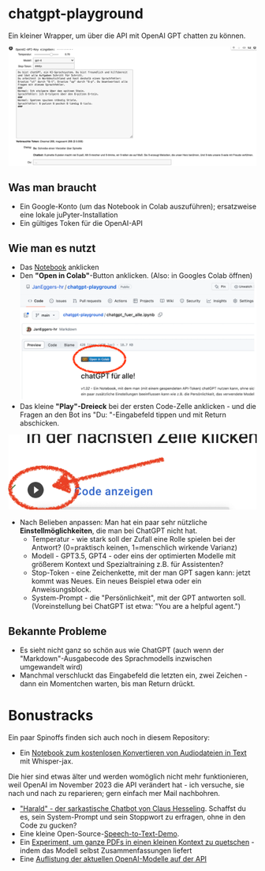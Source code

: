 # chatgpt-playground
Ein kleiner Wrapper, um über die API mit OpenAI GPT chatten zu können. 

[![chatgpt-Demo](./chatgpt-demo2.png)](./chatgpt_fuer_alle.ipynb)

## Was man braucht
- Ein Google-Konto (um das Notebook in Colab auszuführen); ersatzweise eine lokale juPyter-Installation
- Ein gültiges Token für die OpenAI-API

## Wie man es nutzt
- Das [Notebook](./chatgpt_fuer_alle.ipynb) anklicken
- Den **"Open in Colab"**-Button anklicken. (Also: in Googles Colab öffnen)
![Colab-Laden-Button markiert](./google-colab-laden.png)
- Das kleine **"Play"-Dreieck** bei der ersten Code-Zelle anklicken - und die Fragen an den Bot ins "Du: "-Eingabefeld tippen und mit Return abschicken.

![Colab-Code starten](./colab-starten.png)

- Nach Belieben anpassen: Man hat ein paar sehr nützliche **Einstellmöglichkeiten**, die man bei ChatGPT nicht hat.
  - Temperatur - wie stark soll der Zufall eine Rolle spielen bei der Antwort? (0=praktisch keinen, 1=menschlich wirkende Varianz)
  - Modell - GPT3.5, GPT4 - oder eins der optimierten Modelle mit größerem Kontext und Spezialtraining z.B. für Assistenten?
  - Stop-Token - eine Zeichenkette, mit der man GPT sagen kann: jetzt kommt was Neues. Ein neues Beispiel etwa oder ein Anweisungsblock.
  - System-Prompt - die "Persönlichkeit", mit der GPT antworten soll. (Voreinstellung bei ChatGPT ist etwa: "You are a helpful agent.")

## Bekannte Probleme
- Es sieht nicht ganz so schön aus wie ChatGPT (auch wenn der "Markdown"-Ausgabecode des Sprachmodells inzwischen umgewandelt wird)
- Manchmal verschluckt das Eingabefeld die letzten ein, zwei Zeichen - dann ein Momentchen warten, bis man Return drückt.

# Bonustracks

Ein paar Spinoffs finden sich auch noch in diesem Repository: 

- Ein [Notebook zum kostenlosen Konvertieren von Audiodateien in Text](./whisper_audio_conversion.ipynb) mit Whisper-jax.

Die hier sind etwas älter und werden womöglich nicht mehr funktionieren, weil OpenAI im November 2023 die API verändert hat - ich versuche, sie nach und nach zu reparieren; gern einfach mer Mail nachbohren. 
- ["Harald" - der sarkastische Chatbot von Claus Hesseling](Pubquiz_chatgpt.ipynb). Schaffst du es, sein System-Prompt und sein Stoppwort zu erfragen, ohne in den Code zu gucken?
- Eine kleine Open-Source-[Speech-to-Text-Demo](./Sprich_v01.ipynb).
- Ein [Experiment, um ganze PDFs in einen kleinen Kontext zu quetschen](./TalkToPDF.ipynb) - indem das Modell selbst Zusammenfassungen liefert
- Eine [Auflistung der aktuellen OpenAI-Modelle auf der API](./ist_openai_models.ipynb)


